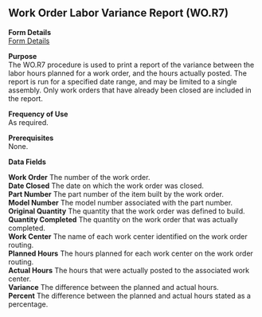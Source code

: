 ##  Work Order Labor Variance Report (WO.R7)

<PageHeader />

**Form Details**  
[ Form Details ](WO-R7-1/README.md)   

**Purpose**  
The WO.R7 procedure is used to print a report of the variance between the
labor hours planned for a work order, and the hours actually posted. The
report is run for a specified date range, and may be limited to a single
assembly. Only work orders that have already been closed are included in the
report.

**Frequency of Use**  
As required.

**Prerequisites**  
None.

**Data Fields**

**Work Order** The number of the work order.  
**Date Closed** The date on which the work order was closed.  
**Part Number** The part number of the item built by the work order.  
**Model Number** The model number associated with the part number.  
**Original Quantity** The quantity that the work order was defined to build.  
**Quantity Completed** The quantity on the work order that was actually
completed.  
**Work Center** The name of each work center identified on the work order
routing.  
**Planned Hours** The hours planned for each work center on the work order
routing.  
**Actual Hours** The hours that were actually posted to the associated work
center.  
**Variance** The difference between the planned and actual hours.  
**Percent** The difference between the planned and actual hours stated as a
percentage.  
  
<badge text= "Version 8.10.57" vertical="middle" />

<PageFooter />